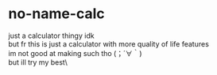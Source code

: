 # no-name-calc
just a calculator thingy idk\
but fr this is just a calculator with more quality of life features\
im not good at making such tho (；´∀｀)\
but ill try my best\